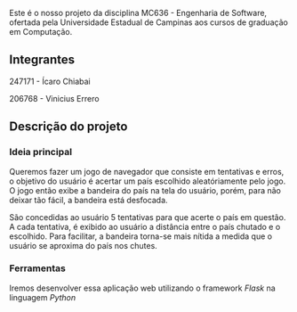 Este é o nosso projeto da disciplina MC636 - Engenharia de Software, ofertada pela Universidade Estadual de Campinas aos cursos de graduação em Computação.

## Integrantes

247171 - Ícaro Chiabai

206768 - Vinicius Errero

## Descrição do projeto

### Ideia principal

Queremos fazer um jogo de navegador que consiste em tentativas e erros, o objetivo do usuário é acertar um país escolhido aleatóriamente pelo jogo. O jogo então exibe a bandeira do país na tela do usuário, porém, para não deixar tão fácil, a bandeira está desfocada.

 São concedidas ao usuário 5 tentativas para que acerte o país em questão. A cada tentativa, é exibido ao usuário a distância entre o país chutado e o escolhido. Para facilitar, a bandeira torna-se mais nítida a medida que o usuário se aproxima do país nos chutes.

### Ferramentas

Iremos desenvolver essa aplicação web utilizando o framework *Flask* na linguagem *Python*